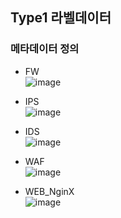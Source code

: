 ## Type1 라벨데이터

### 메타데이터 정의
  - FW  
![image](https://user-images.githubusercontent.com/77917710/218406872-c3031858-eb02-4482-8208-9cc01125495e.png)

  - IPS  
![image](https://user-images.githubusercontent.com/77917710/218407406-298f3ca5-4785-4d49-a37c-c674fb223e75.png)

  - IDS  
![image](https://user-images.githubusercontent.com/77917710/218407500-c1b2ffa8-e14e-4131-9bfe-acb7be0e9500.png)

  - WAF  
![image](https://user-images.githubusercontent.com/77917710/218407583-2556ba65-fb42-488b-8a3e-c43bc919438c.png)

  - WEB_NginX  
![image](https://user-images.githubusercontent.com/77917710/218410159-d8274f8f-d637-4517-bc50-202fc1742998.png)
